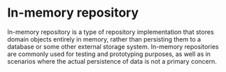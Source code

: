 # In-memory repository

In-memory repository is a type of repository implementation that stores domain objects entirely in memory, rather than persisting them to a database or some other external storage system. In-memory repositories are commonly used for testing and prototyping purposes, as well as in scenarios where the actual persistence of data is not a primary concern.